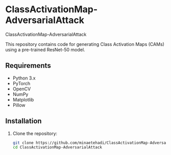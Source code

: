 # ClassActivationMap-AdversarialAttack
ClassActivationMap-AdversarialAttack


This repository contains code for generating Class Activation Maps (CAMs) using  a pre-trained ResNet-50 model.

## Requirements

- Python 3.x
- PyTorch
- OpenCV
- NumPy
- Matplotlib
- Pillow

## Installation

1. Clone the repository:
   ```bash
   git clone https://github.com/minaetehadi/ClassActivationMap-AdversarialAttack.git
   cd ClassActivationMap-AdversarialAttack

